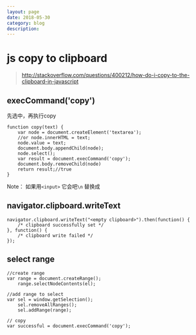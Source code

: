 ```yaml
---
layout: page
date: 2018-05-30
category: blog
description:
---
```

# js copy to clipboard
> http://stackoverflow.com/questions/400212/how-do-i-copy-to-the-clipboard-in-javascript

## execCommand('copy')
先选中，再执行copy

    function copy(text) {
        var node = document.createElement('textarea');
        //or node.innerHTML = text; 
        node.value = text;
        document.body.appendChild(node);
        node.select();
        var result = document.execCommand('copy');
        document.body.removeChild(node)
        return result;//true
    }

Note： 如果用`<input>` 它会吧`\n` 替换成` `

## navigator.clipboard.writeText

    navigator.clipboard.writeText("<empty clipboard>").then(function() {
        /* clipboard successfully set */
    }, function() {
        /* clipboard write failed */
    });

## select range

    //create range
    var range = document.createRange();
        range.selectNodeContents(el);

    //add range to select 
    var sel = window.getSelection();
        sel.removeAllRanges();
        sel.addRange(range);
    
    // copy
    var successful = document.execCommand('copy');